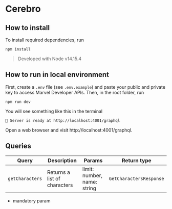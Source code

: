 # Cerebro

## How to install

To install required dependencies, run

```
npm install
```

> Developed with Node v14.15.4

## How to run in local environment

First, create a `.env` file (see `.env.example`) and paste your public and private key to access Marvel Developer APIs.
Then, in the root folder, run

```
npm run dev
```

You will see something like this in the terminal

```
🚀 Server is ready at http://localhost:4001/graphql
```

Open a web browser and visit http://localhost:4001/graphql.

## Queries

| Query       | Description | Params | Return type |
| ----------- | ----------- | ------ | ----------- |
| `getCharacters`      | Returns a list of characters       | limit: number, name: string | `GetCharactersResponse` |

* mandatory param